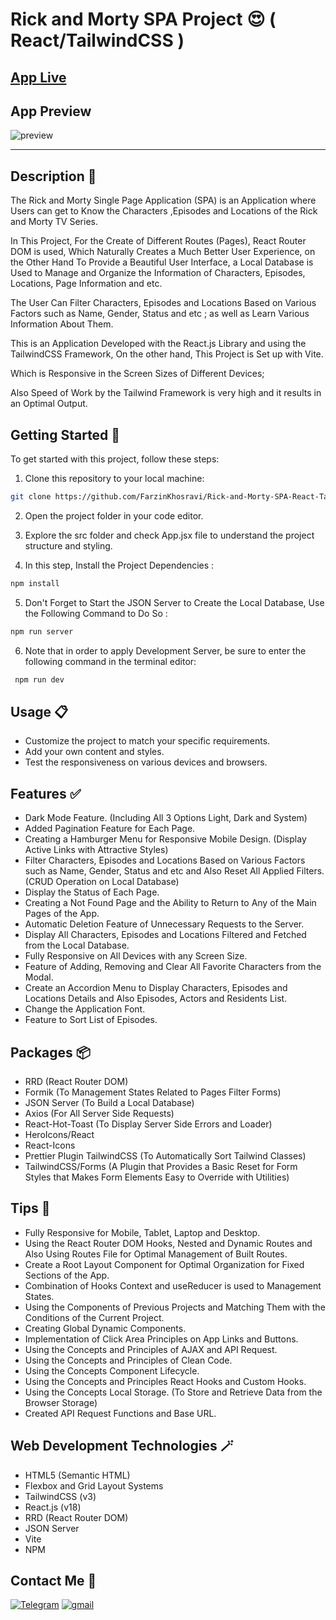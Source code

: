 # Rick and Morty SPA Project 😍 ( React/TailwindCSS )

## [App Live](https://rick-and-morty-sn.netlify.app/)

## App Preview

![preview](./public/preview-project.gif)

---

## Description 📝

The Rick and Morty Single Page Application (SPA) is an Application where Users can get to Know the Characters ,Episodes and Locations of the Rick and Morty TV Series.

In This Project, For the Create of Different Routes (Pages), React Router DOM is used, Which Naturally Creates a Much Better User Experience, on the Other Hand
To Provide a Beautiful User Interface, a Local Database is Used to Manage and Organize the Information of Characters, Episodes, Locations, Page Information and etc.

The User Can Filter Characters, Episodes and Locations Based on Various Factors such as Name, Gender, Status and etc ; as well as Learn Various Information About Them.

This is an Application Developed with the React.js Library and using the TailwindCSS Framework,
On the other hand, This Project is Set up with Vite.

Which is Responsive in the Screen Sizes of Different Devices;

Also Speed of Work by the Tailwind Framework is very high and it results in an Optimal Output.

## Getting Started 🚀

To get started with this project, follow these steps:

1. Clone this repository to your local machine:

```bash
git clone https://github.com/FarzinKhosravi/Rick-and-Morty-SPA-React-TailwindCSS.git

```

2. Open the project folder in your code editor.

3. Explore the src folder and check App.jsx file to understand the project structure and styling.

4. In this step, Install the Project Dependencies :

```bash
npm install
```

5. Don't Forget to Start the JSON Server to Create the Local Database, Use the Following Command to Do So :

```bash
npm run server
```

6. Note that in order to apply Development Server, be sure to enter the following command in the terminal editor:

```bash
 npm run dev
```

## Usage 📋

- Customize the project to match your specific requirements.
- Add your own content and styles.
- Test the responsiveness on various devices and browsers.

## Features ✅

- Dark Mode Feature. (Including All 3 Options Light, Dark and System)
- Added Pagination Feature for Each Page.
- Creating a Hamburger Menu for Responsive Mobile Design. (Display Active Links with Attractive Styles)
- Filter Characters, Episodes and Locations Based on Various Factors such as Name, Gender, Status and etc and Also Reset All Applied Filters. (CRUD Operation on Local Database)
- Display the Status of Each Page.
- Creating a Not Found Page and the Ability to Return to Any of the Main Pages of the App.
- Automatic Deletion Feature of Unnecessary Requests to the Server.
- Display All Characters, Episodes and Locations Filtered and Fetched from the Local Database.
- Fully Responsive on All Devices with any Screen Size.
- Feature of Adding, Removing and Clear All Favorite Characters from the Modal.
- Create an Accordion Menu to Display Characters, Episodes and Locations Details and Also Episodes, Actors and Residents List.
- Change the Application Font.
- Feature to Sort List of Episodes.

## Packages 📦

- RRD (React Router DOM)
- Formik (To Management States Related to Pages Filter Forms)
- JSON Server (To Build a Local Database)
- Axios (For All Server Side Requests)
- React-Hot-Toast (To Display Server Side Errors and Loader)
- HeroIcons/React
- React-Icons
- Prettier Plugin TailwindCSS (To Automatically Sort Tailwind Classes)
- TailwindCSS/Forms (A Plugin that Provides a Basic Reset for Form Styles that Makes Form Elements Easy to Override with Utilities)

## Tips 📌

- Fully Responsive for Mobile, Tablet, Laptop and Desktop.
- Using the React Router DOM Hooks, Nested and Dynamic Routes and Also Using Routes File for Optimal Management of Built Routes.
- Create a Root Layout Component for Optimal Organization for Fixed Sections of the App.
- Combination of Hooks Context and useReducer is used to Management States.
- Using the Components of Previous Projects and Matching Them with the Conditions of the Current Project.
- Creating Global Dynamic Components.
- Implementation of Click Area Principles on App Links and Buttons.
- Using the Concepts and Principles of AJAX and API Request.
- Using the Concepts and Principles of Clean Code.
- Using the Concepts Component Lifecycle.
- Using the Concepts and Principles React Hooks and Custom Hooks.
- Using the Concepts Local Storage. (To Store and Retrieve Data from the Browser Storage)
- Created API Request Functions and Base URL.

## Web Development Technologies 🪄

- HTML5 (Semantic HTML)
- Flexbox and Grid Layout Systems
- TailwindCSS (v3)
- React.js (v18)
- RRD (React Router DOM)
- JSON Server
- Vite
- NPM

## Contact Me 📧

<p>
<a href="https://t.me/Farzin_KHI" target="_blank"><img alt="Telegram" src="https://img.shields.io/badge/Telegram-%230077B5.svg?&style=for-the-badge&logo=telegram&logoColor=white" /></a> <a href="mailto:khosravii.farzin@gmail.com" target="_blank"><img alt="gmail" src="https://img.shields.io/badge/Gmail-%2312100E.svg?&style=for-the-badge&logo=gmail&logoColor=white" /></a>

</p>
